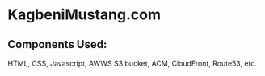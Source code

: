 <h1>KagbeniMustang.com</h1>

<h2>Components Used:</h2>
<p>HTML, CSS, Javascript, AWWS S3 bucket, ACM, CloudFront, Route53, etc. </p>
